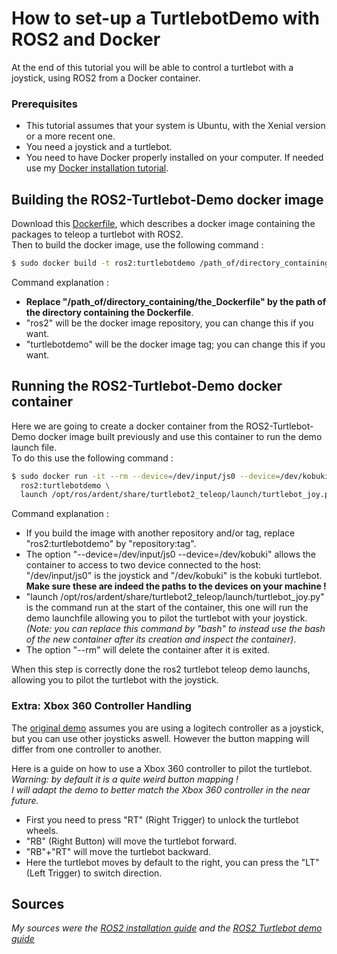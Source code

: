 # How to set-up a TurtlebotDemo with ROS2 and Docker
At the end of this tutorial you will be able to control a turtlebot with a joystick, using ROS2 from a Docker container.

### Prerequisites
- This tutorial assumes that your system is Ubuntu, with the Xenial version or a more recent one.
- You need a joystick and a turtlebot.
- You need to have Docker properly installed on your computer. If needed use my [Docker installation tutorial](https://github.com/CARMinesDouai/PhaROS2/tree/master/Docker%20Installation).

## Building the ROS2-Turtlebot-Demo docker image
Download this [Dockerfile](https://github.com/CARMinesDouai/PhaROS2/blob/master/ROS2/TurtlebotDemo/Dockerfile), which describes a docker image containing the packages to teleop a turtlebot with ROS2.  
Then to build the docker image, use the following command :
```bash
$ sudo docker build -t ros2:turtlebotdemo /path_of/directory_containing/the_Dockerfile
```
Command explanation :
- **Replace "/path_of/directory_containing/the_Dockerfile" by the path of the directory containing the Dockerfile**.
- "ros2" will be the docker image repository, you can change this if you want.
- "turtlebotdemo" will be the docker image tag; you can change this if you want.

## Running the ROS2-Turtlebot-Demo docker container
Here we are going to create a docker container from the ROS2-Turtlebot-Demo docker image built previously and use this container to run the demo launch file.  
To do this use the following command :
```bash
$ sudo docker run -it --rm --device=/dev/input/js0 --device=/dev/kobuki \
  ros2:turtlebotdemo \
  launch /opt/ros/ardent/share/turtlebot2_teleop/launch/turtlebot_joy.py
```
Command explanation :
- If you build the image with another repository and/or tag, replace "ros2:turtlebotdemo" by "repository:tag".
- The option "--device=/dev/input/js0 --device=/dev/kobuki" allows the container to access to two device connected to the host: "/dev/input/js0" is the joystick and "/dev/kobuki" is the kobuki turtlebot.   
**Make sure these are indeed the paths to the devices on your machine !**
- "launch /opt/ros/ardent/share/turtlebot2_teleop/launch/turtlebot_joy.py" is the command run at the start of the container, this one will run the demo launchfile allowing you to pilot the turtlebot with your joystick.
*(Note: you can replace this command by "bash" to instead use the bash of the new container after its creation and inspect the container)*.
- The option "--rm" will delete the container after it is exited.  

When this step is correctly done the ros2 turtlebot teleop demo launchs, allowing you to pilot the turtlebot with the joystick.

### Extra: Xbox 360 Controller Handling 
The [original demo](https://github.com/ros2/turtlebot2_demo) assumes you are using a logitech controller as a joystick, but you can use other joysticks aswell. However the button mapping will differ from one controller to another.  

Here is a guide on how to use a Xbox 360 controller to pilot the turtlebot.  
*Warning: by default it is a quite weird button mapping !   
I will adapt the demo to better match the Xbox 360 controller in the near future.* 
- First you need to press "RT" (Right Trigger) to unlock the turtlebot wheels.
- "RB" (Right Button) will move the turtlebot forward.
- "RB"+"RT" will move the turtlebot backward.
- Here the turtlebot moves by default to the right, you can press the "LT" (Left Trigger) to switch direction.

## Sources
*My sources were the [ROS2 installation guide](https://github.com/ros2/ros2/wiki/Linux-Install-Debians) and the [ROS2 Turtlebot demo guide](https://github.com/ros2/turtlebot2_demo)*
